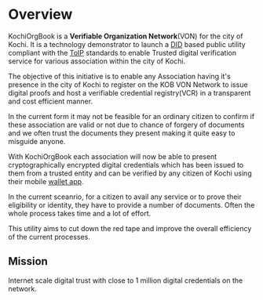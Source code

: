 # Overview

KochiOrgBook is a **Verifiable Organization Network**(VON) for the city of Kochi. It is a technology demonstrator to launch a [DID](https://thekochiorgbook.github.io/KochiOrgBook/glossary/#did-decentralized-identifier) based public utility compliant with the [ToIP](https://thekochiorgbook.github.io/KochiOrgBook/glossary/#toip-trust-over-ip-foundation) standards to enable Trusted digital verification service for various association within the city of Kochi.​

The objective of this initiative is to enable any Association having it's presence in the city of Kochi to register on the KOB VON Network to issue digital proofs and host a verifiable credential registry(VCR) in a transparent and cost efficient manner. 

In the current form it may not be feasible for an ordinary citizen to confirm if these association are valid or not due to chance of forgery of documents and we often trust the documents they present making it quite easy to misguide anyone.

With KochiOrgBook each association will now be able to present cryptographically encrypted digital credentials which has been issued to them from a trusted entity and can 
be verified by any citizen of Kochi using their mobile [wallet app](https://thekochiorgbook.github.io/KochiOrgBook/glossary/#agents-and-wallets).

In the current sceanrio, for a citizen to avail any service or to prove their eligibility or identity, they have to provide a number of documents. Often the whole process 
takes time and a lot of effort.

This utility aims to cut down the red tape and improve the overall efficiency of the current processes.



## Mission

Internet scale digital trust with close to 1 million digital credentials on the network.​
